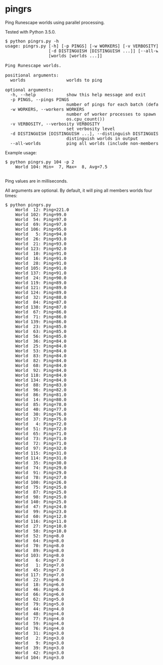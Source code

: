 # pingrs
Ping Runescape worlds using parallel processing.

Tested with Python 3.5.0.

<pre>
$ python pingrs.py -h
usage: pingrs.py [-h] [-p PINGS] [-w WORKERS] [-v VERBOSITY]
                 [-d DISTINGUISH [DISTINGUISH ...]] [--all-worlds]
                 [worlds [worlds ...]]

Ping Runescape worlds.

positional arguments:
  worlds                worlds to ping

optional arguments:
  -h, --help            show this help message and exit
  -p PINGS, --pings PINGS
                        number of pings for each batch (default: 1)
  -w WORKERS, --workers WORKERS
                        number of worker processes to spawn (default:
                        os.cpu_count())
  -v VERBOSITY, --verbosity VERBOSITY
                        set verbosity level
  -d DISTINGUISH [DISTINGUISH ...], --distinguish DISTINGUISH [DISTINGUISH ...]
                        distinguish worlds in output
  --all-worlds          ping all worlds (include non-members)
</pre>

Example usage:
<pre>
$ python pingrs.py 104 -p 2
    World 104: Min=  7, Max=  8, Avg=7.5

</pre>

Ping values are in milliseconds.

All arguments are optional. By default, it will ping all members worlds four times:

<pre>
$ python pingrs.py
    World  12: Ping=221.0
    World 102: Ping=99.0
    World  54: Ping=97.0
    World  69: Ping=97.0
    World 106: Ping=95.0
    World   5: Ping=94.0
    World  26: Ping=93.0
    World  21: Ping=93.0
    World 123: Ping=92.0
    World  10: Ping=91.0
    World  16: Ping=91.0
    World  28: Ping=91.0
    World 105: Ping=91.0
    World 137: Ping=91.0
    World  24: Ping=90.0
    World 119: Ping=89.0
    World 121: Ping=89.0
    World 124: Ping=89.0
    World  32: Ping=88.0
    World  84: Ping=87.0
    World 138: Ping=87.0
    World  67: Ping=86.0
    World  71: Ping=86.0
    World 139: Ping=86.0
    World  23: Ping=85.0
    World  63: Ping=85.0
    World  56: Ping=85.0
    World  36: Ping=84.0
    World  25: Ping=84.0
    World  53: Ping=84.0
    World  83: Ping=84.0
    World  82: Ping=84.0
    World  68: Ping=84.0
    World  92: Ping=84.0
    World 118: Ping=84.0
    World 134: Ping=84.0
    World  88: Ping=83.0
    World  96: Ping=82.0
    World  86: Ping=81.0
    World  14: Ping=80.0
    World  85: Ping=78.0
    World  40: Ping=77.0
    World  30: Ping=76.0
    World  37: Ping=75.0
    World   4: Ping=72.0
    World  51: Ping=72.0
    World  65: Ping=71.0
    World  73: Ping=71.0
    World  72: Ping=71.0
    World  97: Ping=32.0
    World 115: Ping=31.0
    World 114: Ping=31.0
    World  35: Ping=30.0
    World  74: Ping=29.0
    World  91: Ping=29.0
    World  78: Ping=27.0
    World 100: Ping=26.0
    World  75: Ping=25.0
    World  87: Ping=25.0
    World  98: Ping=25.0
    World 140: Ping=25.0
    World  47: Ping=24.0
    World  99: Ping=23.0
    World  60: Ping=12.0
    World 116: Ping=11.0
    World  27: Ping=10.0
    World  58: Ping=10.0
    World  52: Ping=8.0
    World  64: Ping=8.0
    World  70: Ping=8.0
    World  89: Ping=8.0
    World 103: Ping=8.0
    World   6: Ping=7.0
    World   1: Ping=7.0
    World  45: Ping=7.0
    World 117: Ping=7.0
    World  22: Ping=6.0
    World  18: Ping=6.0
    World  46: Ping=6.0
    World  66: Ping=6.0
    World  62: Ping=5.0
    World  79: Ping=5.0
    World  44: Ping=4.0
    World  48: Ping=4.0
    World  77: Ping=4.0
    World  59: Ping=4.0
    World  76: Ping=4.0
    World  31: Ping=3.0
    World   2: Ping=3.0
    World   9: Ping=3.0
    World  39: Ping=3.0
    World  42: Ping=3.0
    World 104: Ping=3.0
</pre>